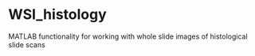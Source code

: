 # WSI_histology
MATLAB functionality for working with whole slide images of histological slide scans
